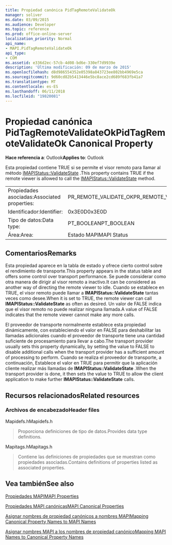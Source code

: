 ```yaml
---
title: Propiedad canónica PidTagRemoteValidateOk
manager: soliver
ms.date: 03/09/2015
ms.audience: Developer
ms.topic: reference
ms.prod: office-online-server
localization_priority: Normal
api_name:
- MAPI.PidTagRemoteValidateOk
api_type:
- COM
ms.assetid: e336d2ec-57cb-4d08-bd6e-330ef7d9939e
description: 'Última modificación: 09 de marzo de 2015'
ms.openlocfilehash: d8d986554352e05398a843723ee802bb4969e5ca
ms.sourcegitcommit: 9d60cd82b5413446e5bc8ace2cd689f683fb41a7
ms.translationtype: MT
ms.contentlocale: es-ES
ms.lasthandoff: 06/11/2018
ms.locfileid: "19820081"
---
```

# <a name="pidtagremotevalidateok-canonical-property"></a><span data-ttu-id="4e43f-103">Propiedad canónica PidTagRemoteValidateOk</span><span class="sxs-lookup"><span data-stu-id="4e43f-103">PidTagRemoteValidateOk Canonical Property</span></span>

  
  
<span data-ttu-id="4e43f-104">**Hace referencia a**: Outlook</span><span class="sxs-lookup"><span data-stu-id="4e43f-104">**Applies to**: Outlook</span></span> 
  
<span data-ttu-id="4e43f-105">Esta propiedad contiene TRUE si se permite el visor remoto para llamar al método [IMAPIStatus::ValidateState](imapistatus-validatestate.md) .</span><span class="sxs-lookup"><span data-stu-id="4e43f-105">This property contains TRUE if the remote viewer is allowed to call the [IMAPIStatus::ValidateState](imapistatus-validatestate.md) method.</span></span> 
  
|||
|:-----|:-----|
|<span data-ttu-id="4e43f-106">Propiedades asociadas:</span><span class="sxs-lookup"><span data-stu-id="4e43f-106">Associated properties:</span></span>  <br/> |<span data-ttu-id="4e43f-107">PR_REMOTE_VALIDATE_OK</span><span class="sxs-lookup"><span data-stu-id="4e43f-107">PR_REMOTE_VALIDATE_OK</span></span>  <br/> |
|<span data-ttu-id="4e43f-108">Identificador:</span><span class="sxs-lookup"><span data-stu-id="4e43f-108">Identifier:</span></span>  <br/> |<span data-ttu-id="4e43f-109">0x3E0D</span><span class="sxs-lookup"><span data-stu-id="4e43f-109">0x3E0D</span></span>  <br/> |
|<span data-ttu-id="4e43f-110">Tipo de datos:</span><span class="sxs-lookup"><span data-stu-id="4e43f-110">Data type:</span></span>  <br/> |<span data-ttu-id="4e43f-111">PT_BOOLEAN</span><span class="sxs-lookup"><span data-stu-id="4e43f-111">PT_BOOLEAN</span></span>  <br/> |
|<span data-ttu-id="4e43f-112">Área:</span><span class="sxs-lookup"><span data-stu-id="4e43f-112">Area:</span></span>  <br/> |<span data-ttu-id="4e43f-113">Estado MAPI</span><span class="sxs-lookup"><span data-stu-id="4e43f-113">MAPI Status</span></span>  <br/> |
   
## <a name="remarks"></a><span data-ttu-id="4e43f-114">Comentarios</span><span class="sxs-lookup"><span data-stu-id="4e43f-114">Remarks</span></span>

<span data-ttu-id="4e43f-115">Esta propiedad aparece en la tabla de estado y ofrece cierto control sobre el rendimiento de transporte.</span><span class="sxs-lookup"><span data-stu-id="4e43f-115">This property appears in the status table and offers some control over transport performance.</span></span> <span data-ttu-id="4e43f-116">Se puede considerar como otra manera de dirigir al visor remoto a inactivo.</span><span class="sxs-lookup"><span data-stu-id="4e43f-116">It can be considered as another way of directing the remote viewer to idle.</span></span> <span data-ttu-id="4e43f-117">Cuando se establece en TRUE, el visor remoto puede llamar a **IMAPIStatus::ValidateState** tantas veces como desee.</span><span class="sxs-lookup"><span data-stu-id="4e43f-117">When it is set to TRUE, the remote viewer can call **IMAPIStatus::ValidateState** as often as desired.</span></span> <span data-ttu-id="4e43f-118">Un valor de FALSE indica que el visor remoto no puede realizar ninguna llamada.</span><span class="sxs-lookup"><span data-stu-id="4e43f-118">A value of FALSE indicates that the remote viewer cannot make any more calls.</span></span> 
  
<span data-ttu-id="4e43f-119">El proveedor de transporte normalmente establece esta propiedad dinámicamente, con estableciendo el valor en FALSE para deshabilitar las llamadas adicionales cuando el proveedor de transporte tiene una cantidad suficiente de procesamiento para llevar a cabo.</span><span class="sxs-lookup"><span data-stu-id="4e43f-119">The transport provider usually sets this property dynamically, by setting the value to FALSE to disable additional calls when the transport provider has a sufficient amount of processing to perform.</span></span> <span data-ttu-id="4e43f-120">Cuando se realiza el proveedor de transporte, a continuación, Establece el valor en TRUE para permitir que la aplicación cliente realizar más llamadas de **IMAPIStatus::ValidateState** .</span><span class="sxs-lookup"><span data-stu-id="4e43f-120">When the transport provider is done, it then sets the value to TRUE to allow the client application to make further **IMAPIStatus::ValidateState** calls.</span></span> 
  
## <a name="related-resources"></a><span data-ttu-id="4e43f-121">Recursos relacionados</span><span class="sxs-lookup"><span data-stu-id="4e43f-121">Related resources</span></span>

### <a name="header-files"></a><span data-ttu-id="4e43f-122">Archivos de encabezado</span><span class="sxs-lookup"><span data-stu-id="4e43f-122">Header files</span></span>

<span data-ttu-id="4e43f-123">Mapidefs.h</span><span class="sxs-lookup"><span data-stu-id="4e43f-123">Mapidefs.h</span></span>
  
> <span data-ttu-id="4e43f-124">Proporciona definiciones de tipo de datos.</span><span class="sxs-lookup"><span data-stu-id="4e43f-124">Provides data type definitions.</span></span>
    
<span data-ttu-id="4e43f-125">Mapitags.h</span><span class="sxs-lookup"><span data-stu-id="4e43f-125">Mapitags.h</span></span>
  
> <span data-ttu-id="4e43f-126">Contiene las definiciones de propiedades que se muestran como propiedades asociadas.</span><span class="sxs-lookup"><span data-stu-id="4e43f-126">Contains definitions of properties listed as associated properties.</span></span>
    
## <a name="see-also"></a><span data-ttu-id="4e43f-127">Vea también</span><span class="sxs-lookup"><span data-stu-id="4e43f-127">See also</span></span>



[<span data-ttu-id="4e43f-128">Propiedades MAPI</span><span class="sxs-lookup"><span data-stu-id="4e43f-128">MAPI Properties</span></span>](mapi-properties.md)
  
[<span data-ttu-id="4e43f-129">Propiedades MAPI canónicas</span><span class="sxs-lookup"><span data-stu-id="4e43f-129">MAPI Canonical Properties</span></span>](mapi-canonical-properties.md)
  
[<span data-ttu-id="4e43f-130">Asignar nombres de propiedad canónicos a nombres MAPI</span><span class="sxs-lookup"><span data-stu-id="4e43f-130">Mapping Canonical Property Names to MAPI Names</span></span>](mapping-canonical-property-names-to-mapi-names.md)
  
[<span data-ttu-id="4e43f-131">Asignar nombres MAPI a los nombres de propiedad canónico</span><span class="sxs-lookup"><span data-stu-id="4e43f-131">Mapping MAPI Names to Canonical Property Names</span></span>](mapping-mapi-names-to-canonical-property-names.md)

